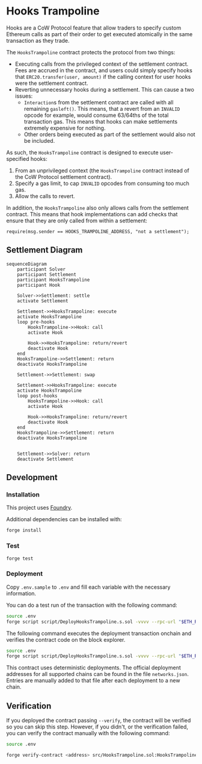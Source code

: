 # Hooks Trampoline

Hooks are a CoW Protocol feature that allow traders to specify custom Ethereum
calls as part of their order to get executed atomically in the same transaction
as they trade.

The `HooksTrampoline` contract protects the protocol from two things:

- Executing calls from the privileged context of the settlement contract. Fees
  are accrued in the contract, and users could simply specify hooks that
  `ERC20.transfer(user, amount)` if the calling context for user hooks were the
  settlement contract.
- Reverting unnecessary hooks during a settlement. This can cause a two issues:
  - `Interaction`s from the settlement contract are called with all remaining
    `gasleft()`. This means, that a revert from an `INVALID` opcode for example,
    would consume 63/64ths of the total transaction gas. This means that hooks
    can make settlements extremely expensive for nothing.
  - Other orders being executed as part of the settlement would also not be
    included.

As such, the `HooksTrampoline` contract is designed to execute user-specified
hooks:

1. From an unprivileged context (the `HooksTrampoline` contract instead of the
   CoW Protocol settlement contract).
2. Specify a gas limit, to cap `INVALID` opcodes from consuming too much gas.
3. Allow the calls to revert.

In addition, the `HooksTrampoline` also only allows calls from the settlement
contract. This means that hook implementations can add checks that ensure that
they are only called from within a settlement:

```solidity
require(msg.sender == HOOKS_TRAMPOLINE_ADDRESS, "not a settlement");
```

## Settlement Diagram

```mermaid
sequenceDiagram
    participant Solver
    participant Settlement
    participant HooksTrampoline
    participant Hook

    Solver->>Settlement: settle
    activate Settlement

    Settlement->>HooksTrampoline: execute
    activate HooksTrampoline
    loop pre-hooks
        HooksTrampoline->>Hook: call
        activate Hook

        Hook->>HooksTrampoline: return/revert
        deactivate Hook
    end
    HooksTrampoline->>Settlement: return
    deactivate HooksTrampoline

    Settlement->>Settlement: swap

    Settlement->>HooksTrampoline: execute
    activate HooksTrampoline
    loop post-hooks
        HooksTrampoline->>Hook: call
        activate Hook

        Hook->>HooksTrampoline: return/revert
        deactivate Hook
    end
    HooksTrampoline->>Settlement: return
    deactivate HooksTrampoline


    Settlement->>Solver: return
    deactivate Settlement
```

## Development

### Installation

This project uses [Foundry](https://book.getfoundry.sh/).

Additional dependencies can be installed with:

```sh
forge install
```

### Test

```sh
forge test
```

### Deployment

Copy `.env.sample` to `.env` and fill each variable with the necessary
information.

You can do a test run of the transaction with the following command:

```sh
source .env
forge script script/DeployHooksTrampoline.s.sol -vvvv --rpc-url "$ETH_RPC_URL"
```

The following command executes the deployment transaction onchain and verifies
the contract code on the block explorer.

```sh
source .env
forge script script/DeployHooksTrampoline.s.sol -vvvv --rpc-url "$ETH_RPC_URL" --verify --broadcast
```

This contract uses deterministic deployments.
The official deployment addresses for all supported chains can be found in the
file `networks.json`.
Entries are manually added to that file after each deployment to a new chain.

## Verification

If you deployed the contract passing `--verify`, the contract will be verified so you can skip this step. However, if you didn't, or the verification failed, you can verify the contract manually with the following command:

```sh
source .env

forge verify-contract <address> src/HooksTrampoline.sol:HooksTrampoline --guess-constructor-args --chain-id <chain-id>  --etherscan-api-key $ETHERSCAN_API_KEY --verifier-url $VERIFIER_URL --watch
```